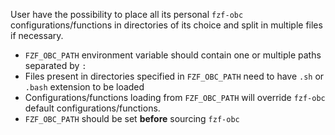 User have the possibility to place all its personal `fzf-obc` 
configurations/functions in directories of its choice and split in multiple
files if necessary.

- `FZF_OBC_PATH` environment variable should contain one or multiple paths separated by `:`
- Files present in directories specified in `FZF_OBC_PATH` need to have `.sh` or `.bash` extension to be loaded
- Configurations/functions loading from `FZF_OBC_PATH` will override `fzf-obc` default
    configurations/functions.
- `FZF_OBC_PATH` should be set **before** sourcing `fzf-obc`
